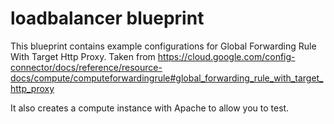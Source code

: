 # loadbalancer blueprint

This blueprint contains example configurations for Global Forwarding Rule With Target Http Proxy. Taken from https://cloud.google.com/config-connector/docs/reference/resource-docs/compute/computeforwardingrule#global_forwarding_rule_with_target_http_proxy

It also creates a compute instance with Apache to allow you to test.

